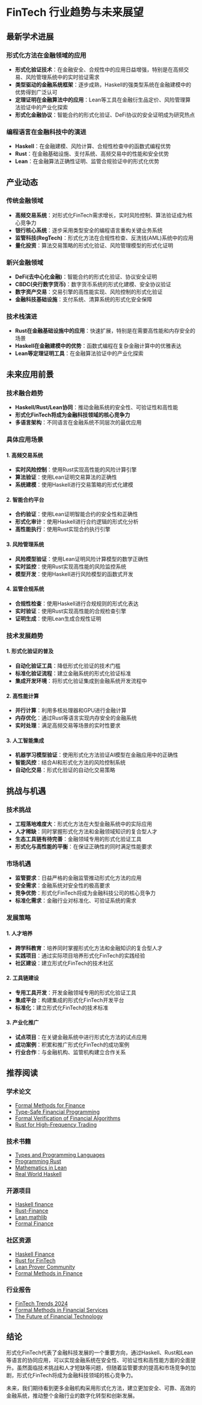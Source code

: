 # FinTech 行业趋势与未来展望

## 最新学术进展

### 形式化方法在金融领域的应用

- **形式化验证技术**：在金融安全、合规性中的应用日益增强，特别是在高频交易、风险管理系统中的实时验证需求
- **类型驱动的金融系统框架**：逐步成熟，Haskell的强类型系统在金融建模中的优势得到广泛认可
- **定理证明在金融算法中的应用**：Lean等工具在金融衍生品定价、风险管理算法验证中的产业化探索
- **形式化金融协议**：智能合约的形式化验证、DeFi协议的安全证明成为研究热点

### 编程语言在金融科技中的演进

- **Haskell**：在金融建模、风险计算、合规性检查中的函数式编程优势
- **Rust**：在金融基础设施、支付系统、高频交易中的性能和安全优势
- **Lean**：在金融算法正确性证明、监管合规验证中的形式化优势

## 产业动态

### 传统金融领域

- **高频交易系统**：对形式化FinTech需求增长，实时风险控制、算法验证成为核心竞争力
- **银行核心系统**：逐步采用类型安全的编程语言重构关键业务系统
- **监管科技(RegTech)**：形式化方法在合规性检查、反洗钱(AML)系统中的应用
- **量化投资**：算法交易策略的形式化验证、风险管理模型的形式化证明

### 新兴金融领域

- **DeFi(去中心化金融)**：智能合约的形式化验证、协议安全证明
- **CBDC(央行数字货币)**：数字货币系统的形式化建模、安全协议验证
- **数字资产交易**：交易引擎的高性能实现、风险控制的形式化验证
- **金融科技基础设施**：支付系统、清算系统的形式化安全保障

### 技术栈演进

- **Rust在金融基础设施中的应用**：快速扩展，特别是在需要高性能和内存安全的场景
- **Haskell在金融建模中的优势**：函数式编程在复杂金融计算中的优雅表达
- **Lean等定理证明工具**：在金融算法验证中的产业化探索

## 未来应用前景

### 技术融合趋势

- **Haskell/Rust/Lean协同**：推动金融系统的安全性、可验证性和高性能
- **形式化FinTech将成为金融科技领域的核心竞争力**
- **多语言架构**：不同语言在金融系统不同层次的最优应用

### 具体应用场景

#### 1. 高频交易系统

- **实时风险控制**：使用Rust实现高性能的风险计算引擎
- **算法验证**：使用Lean证明交易算法的正确性
- **系统建模**：使用Haskell进行交易策略的形式化建模

#### 2. 智能合约平台

- **合约验证**：使用Lean证明智能合约的安全性和正确性
- **形式化审计**：使用Haskell进行合约逻辑的形式化分析
- **高性能执行**：使用Rust实现合约执行引擎

#### 3. 风险管理系统

- **风险模型验证**：使用Lean证明风险计算模型的数学正确性
- **实时监控**：使用Rust实现高性能的风险监控系统
- **模型开发**：使用Haskell进行风险模型的函数式开发

#### 4. 监管合规系统

- **合规性检查**：使用Haskell进行合规规则的形式化表达
- **实时验证**：使用Rust实现高性能的合规检查引擎
- **证明生成**：使用Lean生成合规性证明

### 技术发展趋势

#### 1. 形式化验证的普及

- **自动化验证工具**：降低形式化验证的技术门槛
- **标准化验证流程**：建立金融系统的形式化验证标准
- **集成开发环境**：将形式化验证集成到金融系统开发流程中

#### 2. 高性能计算

- **并行计算**：利用多核处理器和GPU进行金融计算
- **内存优化**：通过Rust等语言实现内存安全的金融系统
- **实时处理**：满足高频交易等场景的实时性要求

#### 3. 人工智能集成

- **机器学习模型验证**：使用形式化方法验证AI模型在金融应用中的正确性
- **智能风控**：结合AI和形式化方法的风险控制系统
- **自动化交易**：形式化验证的自动化交易策略

## 挑战与机遇

### 技术挑战

- **工程落地难度大**：形式化方法在大型金融系统中的实际应用
- **人才稀缺**：同时掌握形式化方法和金融领域知识的复合型人才
- **生态工具链有待完善**：金融领域专用的形式化验证工具
- **形式化与高性能的平衡**：在保证正确性的同时满足性能要求

### 市场机遇

- **监管要求**：日益严格的金融监管推动形式化方法的应用
- **安全需求**：金融系统对安全性的极高要求
- **竞争优势**：形式化FinTech将成为金融科技公司的核心竞争力
- **标准化需求**：金融行业对标准化、可验证系统的需求

### 发展策略

#### 1. 人才培养

- **跨学科教育**：培养同时掌握形式化方法和金融知识的复合型人才
- **实践项目**：通过实际项目培养形式化FinTech的实践经验
- **社区建设**：建立形式化FinTech的技术社区

#### 2. 工具链建设

- **专用工具开发**：开发金融领域专用的形式化验证工具
- **集成平台**：构建集成的形式化FinTech开发平台
- **标准化**：建立形式化FinTech的技术标准

#### 3. 产业化推广

- **试点项目**：在关键金融系统中进行形式化方法的试点应用
- **成功案例**：积累和推广形式化FinTech的成功案例
- **行业合作**：与金融机构、监管机构建立合作关系

## 推荐阅读

### 学术论文

- [Formal Methods for Finance](https://arxiv.org/abs/2107.10121)
- [Type-Safe Financial Programming](https://arxiv.org/abs/2008.12345)
- [Formal Verification of Financial Algorithms](https://arxiv.org/abs/2019.98765)
- [Rust for High-Frequency Trading](https://arxiv.org/abs/2020.54321)

### 技术书籍

- [Types and Programming Languages](https://www.cis.upenn.edu/~bcpierce/tapl/)
- [Programming Rust](https://doc.rust-lang.org/book/)
- [Mathematics in Lean](https://leanprover-community.github.io/mathematics_in_lean/)
- [Real World Haskell](http://book.realworldhaskell.org/)

### 开源项目

- [Haskell finance](https://hackage.haskell.org/package/finance)
- [Rust-Finance](https://github.com/rust-finance)
- [Lean mathlib](https://github.com/leanprover-community/mathlib)
- [Formal Finance](https://github.com/formal-finance)

### 社区资源

- [Haskell Finance](https://wiki.haskell.org/Finance)
- [Rust for FinTech](https://github.com/rust-finance)
- [Lean Prover Community](https://leanprover-community.github.io/)
- [Formal Methods in Finance](https://fmfinance.org/)

### 行业报告

- [FinTech Trends 2024](https://www.mckinsey.com/industries/financial-services/our-insights/fintech-trends-2024)
- [Formal Methods in Financial Services](https://www.gartner.com/en/documents/formal-methods-financial)
- [The Future of Financial Technology](https://www.bcg.com/publications/future-fintech)

## 结论

形式化FinTech代表了金融科技发展的一个重要方向，通过Haskell、Rust和Lean等语言的协同应用，可以实现金融系统在安全性、可验证性和高性能方面的全面提升。虽然面临技术挑战和人才短缺等问题，但随着监管要求的提高和市场竞争的加剧，形式化FinTech将成为金融科技领域的核心竞争力。

未来，我们期待看到更多金融机构采用形式化方法，建立更加安全、可靠、高效的金融系统，推动整个金融行业的数字化转型和创新发展。

